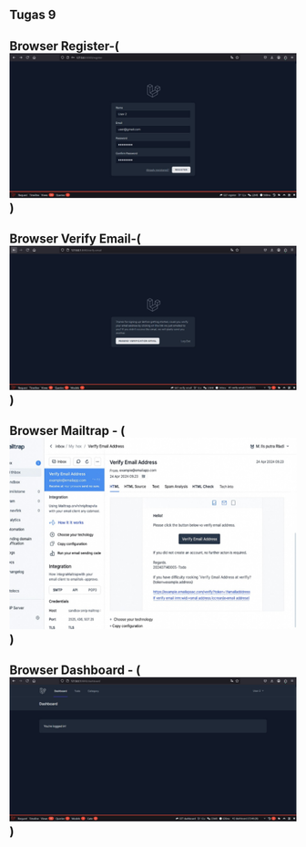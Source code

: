 ## Tugas 9 ##

## Browser Register-(![alt text](<Screnshoot/Screenshoot Tugas 10/Browser Register.jpg>))
## Browser Verify Email-(![alt text](<Screnshoot/Screenshoot Tugas 10/Browse verify.jpg>))
## Browser Mailtrap - (![alt text](<Screnshoot/Screenshoot Tugas 10/Browse mailtrap.jpg>))
## Browser Dashboard - (![alt text](<Screnshoot/Screenshoot Tugas 10/Browse Dahsboard.jpg>)) 